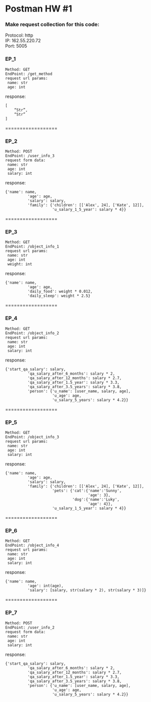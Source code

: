 # Postman HW #1
### Make request collection for this code:

Protocol: http  
IP: 162.55.220.72  
Port: 5005


### EP_1
```
Method: GET
EndPoint: /get_method
request url params: 
 name: str
 age: int
```
response:  
```
[
    “Str”,
    “Str”
]
```

==================

### EP_2
```
Method: POST
EndPoint: /user_info_3
request form data: 
 name: str
 age: int
 salary: int
``` 

response:  
```
{'name': name,
          'age': age,
          'salary': salary,
          'family': {'children': [['Alex', 24], ['Kate', 12]],
                     'u_salary_1_5_year': salary * 4}}
```

==================

### EP_3
```
Method: GET
EndPoint: /object_info_1
request url params: 
 name: str
 age: int
 weight: int
```
response:  
```
{'name': name,
          'age': age,
          'daily_food': weight * 0.012,
          'daily_sleep': weight * 2.5}
```

==================

### EP_4
```
Method: GET
EndPoint: /object_info_2
request url params: 
 name: str
 age: int
 salary: int
```
response:  
```
{'start_qa_salary': salary,
          'qa_salary_after_6_months': salary * 2,
          'qa_salary_after_12_months': salary * 2.7,
          'qa_salary_after_1.5_year': salary * 3.3,
          'qa_salary_after_3.5_years': salary * 3.8,
          'person': {'u_name': [user_name, salary, age],
                     'u_age': age,
                     'u_salary_5_years': salary * 4.2}}
```

==================

### EP_5
```
Method: GET
EndPoint: /object_info_3
request url params: 
 name: str
 age: int
 salary: int
```
response:  
```
{'name': name,
          'age': age,
          'salary': salary,
          'family': {'children': [['Alex', 24], ['Kate', 12]],
                     'pets': {'cat':{'name':'Sunny',
                                     'age': 3},
                              'dog':{'name':'Luky',
                                     'age': 4}},
                     'u_salary_1_5_year': salary * 4}}
```

==================

### EP_6
```
Method: GET
EndPoint: /object_info_4
request url params: 
 name: str
 age: int
 salary: int
```
response:  
```
{'name': name,
          'age': int(age),
          'salary': [salary, str(salary * 2), str(salary * 3)]}
```

==================

### EP_7
```
Method: POST
EndPoint: /user_info_2
request form data: 
 name: str
 age: int
 salary: int
```
response:  
```
{'start_qa_salary': salary,
          'qa_salary_after_6_months': salary * 2,
          'qa_salary_after_12_months': salary * 2.7,
          'qa_salary_after_1.5_year': salary * 3.3,
          'qa_salary_after_3.5_years': salary * 3.8,
          'person': {'u_name': [user_name, salary, age],
                     'u_age': age,
                     'u_salary_5_years': salary * 4.2}}
```

